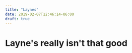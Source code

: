 ```yaml
---
title: "Laynes"
date: 2019-02-07T12:46:14-06:00
draft: true
---
```


# Layne's really isn't that good
